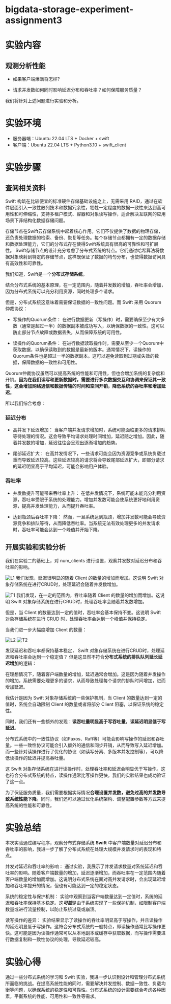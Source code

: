 # bigdata-storage-experiment-assignment3

# **实验内容**

## 观测分析性能

* 如果客户端爆满将怎样?

* 请求并发数如何同时影响延迟分布和吞吐率？如何保障服务质量？

我们将针对上述问题进行实验和分析。

# **实验环境**

* 服务器端：Ubuntu 22.04 LTS + Docker + swift
* 客户端：Ubuntu 22.04 LTS + Python3.10 + swift_client

# **实验步骤**

## 查阅相关资料

Swift 构筑在比较便宜的标准硬件存储基础设施之上，无需采用 RAID，通过在软件层面引入一致性散列技术和数据冗余性，牺牲一定程度的数据一致性来达到高可用性和可伸缩性，支持多租户模式、容器和对象读写操作，适合解决互联网的应用场景下非结构化数据存储问题。

存储节点在Swift云存储系统中起着核心作用。它们不仅提供了数据的物理存储，还负责处理数据的检索、备份、恢复等任务。每个存储节点都拥有一定的数据存储和数据处理能力，它们的分布式存在使得Swift系统具有很高的可靠性和可扩展性。
Swift存储节点的设计充分考虑了分布式系统的特点。它们通过哈希算法将数据对象映射到特定的存储节点，这样既保证了数据的均匀分布，也使得数据访问具有高效性和可靠性。

我们知道，Swift是一个**分布式存储系统**。

结合分布式系统的基本原理，在一定范围内，随着并发数的增加，吞吐率会增加，因为分布式系统可以充分利用资源，同时处理多个请求。

但是，分布式系统这意味着需要保证数据的一致性问题。而 Swift 采用 Quorum 仲裁协议：

* 写操作的Quorum条件： 在进行数据更新（写操作）时，需要确保至少有大多数（通常是超过一半）的数据副本被成功写入，以确保数据的一致性。这可以防止部分节点故障或数据丢失，从而保障系统的可用性。

* 读操作的Quorum条件： 在进行数据读取操作时，需要从至少一个Quorum中获取数据，以确保读取到的数据是最新的版本。通常情况下，读操作的Quorum条件也是超过一半的数据副本。这可以避免读取到过期或失效的数据，保障数据的一致性和可用性。

Quorum仲裁协议虽然可以提高系统的性能和可用性，但也会增加系统的复杂度和开销。**因为在我们读写和更新数据时，需要进行多次数据交互和协调来保证其一致性，这会增加网络通信和数据传输的时间和空间开销，降低系统的吞吐率和增加延迟**。

所以我们综合考虑：

### **延迟分布**

* 高并发下延迟增加： 当客户端并发请求增加时，系统可能面临更多的请求排队等待处理的情况。这会导致平均请求处理时间增加，延迟随之增加。因此，随着并发数的增加，延迟往往会呈现出逐渐增加的趋势。

* 尾部延迟扩大： 在高并发情况下，一些请求可能会因为资源竞争或系统负载过重而导致延迟较高。这些延迟较高的请求将会导致尾部延迟扩大，即部分请求的延迟明显高于平均延迟，可能会影响用户体验。

### **吞吐率**

* 并发数提升可能带来吞吐率上升： 在低并发情况下，系统可能未能充分利用资源，吞吐率受限于系统的处理能力。增加并发数可能会使系统更好地利用资源，提高并发处理能力，从而提升吞吐率。

* 达到瓶颈后吞吐率下降： 然而，一旦系统达到瓶颈，增加并发数可能会导致资源竞争和排队等待，从而降低吞吐率。当系统无法有效处理更多的并发请求时，吞吐率可能会达到一个峰值并开始下降。

## 开展实验和实验分析

我们在实验二的基础上，对 num_clients 进行设置，观察并发数对延迟分布和吞吐率的影响。

![L1](figure/L1.png)
我们发现，延迟很明显的随着 Client 的数量的增加而增加。这说明 Swift 对象存储系统在进行CRUD时，处理延迟会随着并发数增加。

![T1](figure/T1.png)
我们发现，在一定的范围内，吞吐率随着 Client 的数量的增加而增加。这说明 Swift 对象存储系统在进行CRUD时，处理吞吐率会随着并发数增加。

但是，当 Client 的数量达到一定的值时，吞吐率会基本保持不变。这说明 Swift 对象存储系统在进行 CRUD 时，处理吞吐率会达到一个峰值并保持稳定。

当我们进一步大幅度增加 Client 的数量：

![L2](figure/L2.png)
![T2](figure/T2.png)

发现延迟和吞吐率都保持基本稳定， Swift 对象存储系统在进行CRUD时，处理延迟和吞吐率会达到一个稳定值？ 但是这显然不符合**分布式系统的排队队列延长延迟增加**的逻辑：

在理想情况下，随着客户端数量的增加，延迟通常会增加。这是因为随着并发操作的增加，系统需要处理更多的请求，从而导致处理每个请求的排队时间增加，进而增加延迟。

我估计是因为 Swift 对象存储系统的一些保护机制，当 Client 的数量达到一定的值时，系统会自动限制 Client 的数量或者将部分 Client 阻塞，以保证系统的稳定性。

同时，我们还有一些额外的发现：**读吞吐量明显高于写吞吐量，读延迟明显低于写延迟**。

分布式系统中的一致性协议（如Paxos、Raft等）可能会影响写操作的延迟和吞吐量。一些一致性协议可能会引入额外的通信和同步开销，从而导致写入延迟增加。而一些针对读操作进行了优化的协议（如读写分离、多版本并发控制等），可以降低读操作的延迟并提高吞吐量。

这 Swift 对象存储系统在进行读操作时，处理吞吐率和延迟会明显优于写操作。这也符合分布式系统的特点，读操作通常比写操作更快。我们的实验结果也成功验证了这一点。

为了保证服务质量，我们需要根据实际情况**合理设置并发数，避免过高的并发数导致系统性能下降**。同时，我们还可以通过优化系统架构、调整配置参数等方式来提高系统的性能和可靠性。

# **实验总结**

本次实验通过编写程序，观察分布式存储系统 **Swift** 中客户端数量对延迟分布和吞吐率的影响，我进一步了解了分布式系统在处理大规模并发请求时的表现和特点。

并发对延迟和吞吐率的影响： 通过实验，我展示了并发请求数量对系统延迟和吞吐率的影响。随着客户端数量的增加，延迟逐渐增加，而吞吐率在一定范围内随着客户端数量的增加而增加。这说明分布式系统在面对高并发请求时，会出现延迟增加和吞吐率提升的情况，但也有可能达到一定的稳定状态。

系统的稳定性与保护机制： 实验中观察到当客户端数量达到一定值时，系统的延迟和吞吐率保持基本稳定。这***可能***是由于系统实现了一些保护机制，如限制客户端数量或进行流量控制，以防止系统过载或崩溃。

读写操作的差异： 实验结果显示了读操作的吞吐率明显高于写操作，并且读操作的延迟明显低于写操作。这符合分布式系统的一般特点，即读操作通常比写操作更快。这可能是因为读操作通常可以从本地副本或缓存中获取数据，而写操作需要进行数据复制和一致性协议的处理，导致延迟较高。

# **实验心得**

通过一些分布式系统的学习和 Swift 实验，我进一步认识到设计和管理分布式系统所面临的挑战。在提高系统性能的同时，需要解决并发控制、数据一致性、负载均衡等问题，以确保系统的稳定性和可靠性。分布式系统的设计需要综合考虑各种因素，平衡系统的性能、可用性和一致性等需求。

###

